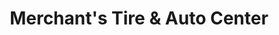 ---
title: "Merchant's Tire & Auto Center"
url: /dundalk/merchants-tire-und-auto-center/
shop: Reifen
---